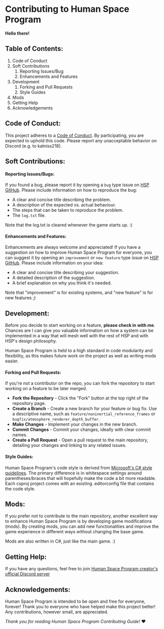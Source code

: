 # Contributing to Human Space Program

**Hello there!**

## Table of Contents:

1. Code of Conduct
2. Soft Contributions
    1. Reporting Issues/Bug
    2. Enhancements and Features
3. Development
    1. Forking and Pull Requests
    2. Style Guides
4. Mods
4. Getting Help
5. Acknowledgements

## Code of Conduct:

This project adheres to a [Code of Conduct](CODE_OF_CONDUCT.md). By participating, you are expected to uphold this code. Please report any unacceptable behavior on Discord (e.g. to katniss218).

## Soft Contributions:

#### Reporting Issues/Bugs:

If you found a bug, please report it by opening a `bug` type issue on [HSP GitHub](https://github.com/Katniss218/HumanSpaceProgram/issues).
Please include information on how to reproduce the bug:
- A clear and concise title describing the problem.
- A description of the expected vs. actual behaviour.
- The steps that can be taken to reproduce the problem.
- The `log.txt` file.

Note that the log.txt is cleared whenever the game starts up. :)

#### Enhancements and Features:

Enhancements are always welcome and appreciated! If you have a suggestion on how to improve Human Space Program for everyone, you can suggest it by opening an `improvement` or `new feature` type issue on [HSP GitHub](https://github.com/Katniss218/HumanSpaceProgram/issues).
Please include information on your idea:
- A clear and concise title describing your suggestion.
- A detailed description of the suggestion.
- A brief explanation on why you think it's needed.

Note that "improvement" is for existing systems, and "new feature" is for new features ;)

## Development:

Before you decide to start working on a feature, **please check in with me**. Chances are I can give you valuable information on how a system can be implemented in a way that will mesh well with the rest of HSP and with HSP's design philosophy.

Human Space Program is held to a high standard in code modularity and flexibility, as this makes future work on the project as well as writing mods easier.

#### Forking and Pull Requests:

If you're not a contributor on the repo, you can fork the repository to start working on a feature to be later merged.

- **Fork the Repository** - Click the "Fork" button at the top right of the repository page.
- **Create a Branch** - Create a new branch for your feature or bug fix. Use a descriptive name, such as `feature/noninertial_reference_frames` or `bugfix/atmosphere_renderer_depth_buffer`.
- **Make Changes** - Implement your changes in the new branch.
- **Commit Changes** - Commit your changes, ideally with clear commit names.
- **Create a Pull Request** - Open a pull request to the main repository, detailing your changes and linking to any related issues.

#### Style Guides:

Human Space Program's code style is derived from [Microsoft's C# style guidelines](https://learn.microsoft.com/en-us/dotnet/csharp/fundamentals/coding-style/coding-conventions). The primary difference is in whitespace settings around parentheses/braces that will hopefully make the code a bit more readable.
Each csproj project comes with an existing .editorconfig file that contains the code style.

## Mods:

If you prefer not to contribute to the main repository, another excellent way to enhance Human Space Program is by developing game modifications (mods).
By creating mods, you can add new functionalities and improve the game experience in different ways without changing the base game.

Mods are also written in C#, just like the main game. :)

## Getting Help:

If you have any questions, feel free to join [Human Space Program creator's official Discord server](https://discord.gg/w9JqtxM3Tw)

## Acknowledgements:

Human Space Program is intended to be open and free for everyone, forever!
Thank you to everyone who have helped make this project better! Any contributions, however small, are appreciated.


*Thank you for reading Human Space Program Contributing Guide!* :heart: